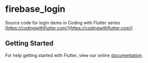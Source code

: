 # firebase_login

Source code for login demo in Coding with Flutter series [https://codingwithflutter.com/](https://codingwithflutter.com/)

## Getting Started

For help getting started with Flutter, view our online
[documentation](https://flutter.io/).
